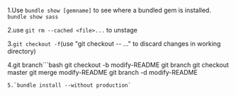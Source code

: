 1.Use `bundle show [gemname]` to see where a bundled gem is installed.
`bundle show sass`

2.use `git rm --cached <file>...` to unstage

3.`git checkout -f`(use "git checkout -- <file>..." to discard changes in working directory)

4.git branch```bash
git checkout -b modify-README
git branch
git checkout master
git merge modify-README
git branch -d modify-README
```
5.`bundle install --without production`

